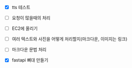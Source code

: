  - [x] tts 테스트
 - [ ] 요청이 많을때의 처리
 - [ ] EC2에 올리기
 - [ ] 여러 텍스트와 사진을 어떻게 처리할지(마크다운, 이미지는 링크)
 - [ ] 마크다운 문법 처리
 - [x] fastapi 뼈대 만들기

